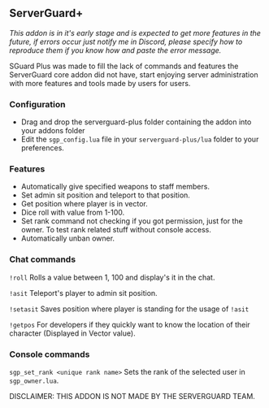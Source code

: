 ## ServerGuard+

*This addon is in it's early stage and is expected to get more features in the future, if errors occur just notify me in Discord, please specify how to reproduce them if you know how and paste the error message.*

SGuard Plus was made to fill the lack of commands and features the ServerGuard core addon did not have, start enjoying server administration with more features and tools made by users for users.

### Configuration
- Drag and drop the serverguard-plus folder containing the addon into your addons folder
- Edit the `sgp_config.lua` file in your `serverguard-plus/lua` folder to your preferences.


### Features

-   Automatically give specified weapons to staff members.
-   Set admin sit position and teleport to that position.
-   Get position where player is in vector.
-   Dice roll with value from 1-100.
-   Set rank command not checking if you got permission, just for the owner. To test rank related stuff without console access.
-   Automatically unban owner.

### Chat commands

`!roll` Rolls a value between 1, 100 and display's it in the chat.

`!asit` Teleport's player to admin sit position.

`!setasit` Saves position where player is standing for the usage of `!asit`

`!getpos` For developers if they quickly want to know the location of their character (Displayed in Vector value).

### Console commands

`sgp_set_rank <unique rank name>` Sets the rank of the selected user in `sgp_owner.lua`.

DISCLAIMER: THIS ADDON IS NOT MADE BY THE SERVERGUARD TEAM.
